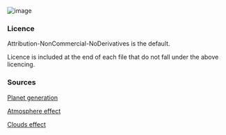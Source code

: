 ![image](https://github.com/user-attachments/assets/68655244-2aad-48f7-9f8f-0073a9175e77)

### Licence ###

Attribution-NonCommercial-NoDerivatives is the default. 

Licence is included at the end of each file that do not fall under the above licencing.

### Sources ###

[Planet generation](https://github.com/SebLague/Procedural-Planets)

[Atmosphere effect](https://github.com/sinnwrig/URP-Atmosphere)

[Clouds effect](https://github.com/jiaozi158/UnityVolumetricCloudsURP)
